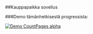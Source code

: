 ##Kauppapaikka sovellus

###Demo tämänhetkisestä progressista: 

[![Demo CountPages alpha](https://streamable.com/4k2pf7)](https://streamable.com/4k2pf7)
